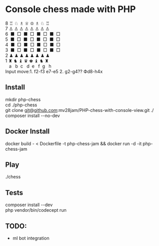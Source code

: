 # Console chess made with PHP 
8 ♖ ♘ ♗ ♕ ♔ ♗ ♘ ♖  
7 ♙ ♙ ♙ ♙ ♙ ♙ ♙ ♙  
6&nbsp; ■&nbsp; □&nbsp; ■&nbsp; □&nbsp; ■&nbsp; □&nbsp; ■&nbsp; □  
5&nbsp; ■&nbsp; □&nbsp; ■&nbsp; □&nbsp; ■&nbsp; □&nbsp; ■&nbsp; □  
4&nbsp; ■&nbsp; □&nbsp; ■&nbsp; □&nbsp; ■&nbsp; □&nbsp; ■&nbsp; □  
3&nbsp; ■&nbsp; □&nbsp; ■&nbsp; □&nbsp; ■&nbsp; □&nbsp; ■&nbsp; □  
2 ♟ ♟ ♟ ♟ ♟ ♟ ♟ ♟  
1 ♜ ♞ ♝ ♛ ♚ ♝ ♞ ♜  
&nbsp;&nbsp;&nbsp;a &nbsp;&nbsp;b &nbsp;c &nbsp;&nbsp;d &nbsp;e &nbsp;&nbsp;f &nbsp;g &nbsp;&nbsp;h  
Input move:1. f2-f3 e7-e5 2. g2-g4?? Фd8-h4x

## Install
mkdir php-chess  
cd ./php-chess  
git clone git@github.com:mv28jam/PHP-chess-with-console-view.git ./  
composer install --no-dev  

## Docker Install
docker build - < Dockerfile -t php-chess-jam && docker run -d -it php-chess-jam

## Play
./chess

## Tests
composer install --dev  
php vendor/bin/codecept run

## TODO:
- ml bot integration
